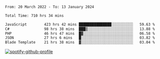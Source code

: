 <!--START_SECTION:waka-->

```txt
From: 20 March 2022 - To: 13 January 2024

Total Time: 710 hrs 34 mins

JavaScript        423 hrs 42 mins ███████████████░░░░░░░░░░   59.63 %
C#                98 hrs 38 mins  ███▒░░░░░░░░░░░░░░░░░░░░░   13.88 %
PHP               46 hrs 47 mins  █▓░░░░░░░░░░░░░░░░░░░░░░░   06.58 %
JSON              27 hrs 6 mins   █░░░░░░░░░░░░░░░░░░░░░░░░   03.82 %
Blade Template    21 hrs 38 mins  ▓░░░░░░░░░░░░░░░░░░░░░░░░   03.04 %
```

<!--END_SECTION:waka-->
[![spotify-github-profile](https://spotify-github-profile.vercel.app/api/view?uid=c00zprrvy9xiloa9qnco3hmng&cover_image=true&theme=novatorem&show_offline=false&background_color=121212&bar_color=53b14f&bar_color_cover=false)](https://spotify-github-profile.vercel.app/api/view?uid=c00zprrvy9xiloa9qnco3hmng&redirect=true)




